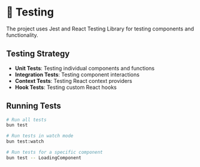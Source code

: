 # 🧪 Testing

The project uses Jest and React Testing Library for testing components and functionality.

## Testing Strategy

- **Unit Tests**: Testing individual components and functions
- **Integration Tests**: Testing component interactions
- **Context Tests**: Testing React context providers
- **Hook Tests**: Testing custom React hooks

## Running Tests

```bash
# Run all tests
bun test

# Run tests in watch mode
bun test:watch

# Run tests for a specific component
bun test -- LoadingComponent
```